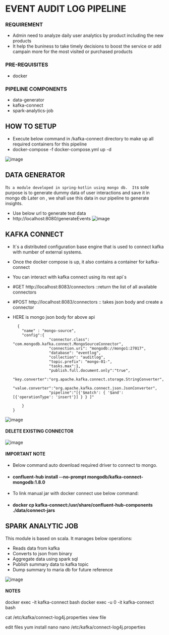 # EVENT AUDIT LOG PIPELINE

### REQUIREMENT
- Admin need to analyze daily user analytics by product including the new products
- It help the buniness to take timely decisions to boost the service or add campain more for the most visited or purchased products

### PRE-REQUISITES
- docker


### PIPELINE COMPONENTS
- data-generator
- kafka-connect
- spark-analytics-job

## HOW TO SETUP
- Execute below command in /kafka-connect directory to make up all required containers for this pipeline
- docker-compose -f docker-compose.yml up -d

![image](https://user-images.githubusercontent.com/28490692/198989693-396a1953-acb0-4c8e-8415-b5c42108086f.png)


## DATA GENERATOR
It`s a module developed in spring-kotlin using mongo db. 
It`s sole purpose is to generate dummy data of user interactions and save it in mongo db
Later on , we shall use this data in our pipeline to generate insights.

- Use below url to generate test data
- http://localhost:8080/generateEvents
![image](https://user-images.githubusercontent.com/28490692/198989935-8d098b57-8374-48f2-8427-f0fc29e9b220.png)


## KAFKA CONNECT
- It`s a distributed configuration base engine that is used to connect kafka with number of external systems.
- Once the docker compose is up, it also contains a container for kafka-connect
- You can interact with kafka connect using its rest api`s
- #GET http://localhost:8083/connectors      ::return the list of all available connectors
- #POST http://localhost:8083/connectors     :: takes json body and create a connector 
- HERE is mongo json body for above api

        {
          "name" : "mongo-source",
          "config":{
                      "connector.class": "com.mongodb.kafka.connect.MongoSourceConnector",
                      "connection.uri": "mongodb://mongo1:27017",
                      "database": "eventlog",
                      "collection": "auditlog",
                      "topic.prefix": "mongo-01-",
                      "tasks.max":1,
                      "publish.full.document.only":"true",
                      "key.converter":"org.apache.kafka.connect.storage.StringConverter",
                      "value.converter":"org.apache.kafka.connect.json.JsonConverter",
                      "pipeline":"[{'$match': { '$and': [{'operationType': 'insert'}] } } ]"  

          }
      }

![image](https://user-images.githubusercontent.com/28490692/198991230-f16f99d8-d703-48bd-bcf1-7d7d3eda9bea.png)
#### DELETE EXISTING CONNECTOR
![image](https://user-images.githubusercontent.com/28490692/198991391-42850019-2ce1-40b1-9db6-58bec0ff7e8d.png)

#### IMPORTANT NOTE
- Below command auto download required driver to connect to mongo.
- #### confluent-hub install --no-prompt mongodb/kafka-connect-mongodb:1.8.0
- To link manual jar with docker connect use below command:
- #### docker cp kafka-connect:/usr/share/confluent-hub-components ./data/connect-jars

## SPARK ANALYTIC JOB
This module is based on scala.
It manages below operations:
- Reads data from kafka
- Converts to json from binary
- Aggregate data using spark sql
- Publish summary data to kafka topic
- Dump summary to maria db for future reference

![image](https://user-images.githubusercontent.com/28490692/198993973-4c9f47f0-42bd-4718-810e-9fa67b14ca1a.png)


#### NOTES
docker  exec -it kafka-connect bash
docker  exec -u 0 -it kafka-connect bash

cat /etc/kafka/connect-log4j.properties view file

edit files
yum install nano
nano /etc/kafka/connect-log4j.properties




 

